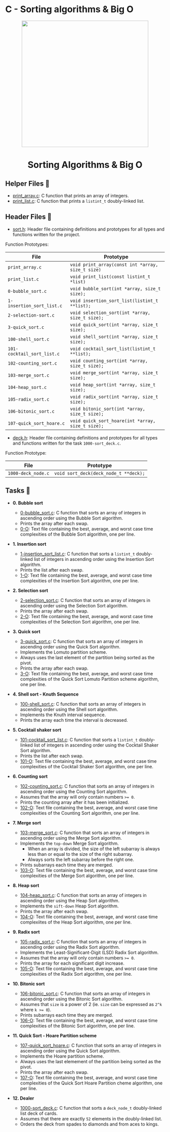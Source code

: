 # C - Sorting algorithms & Big O

<p align="center">

   <img src="sorting_algorithms.png" width="400\"/>

   <br>

  <h1><p align="center"> Sorting Algorithms & Big O  </h1></p></font>

## Helper Files :raised_hands:

* [print_array.c](./print_array.c): C function that prints an array of integers. 
* [print_list.c](./print_list.c): C function that prints a `listint_t` doubly-linked list. 

## Header Files :file_folder:

 * [sort.h](./sort.h): Header file containing definitions and prototypes for all types and functions written for the project.


Function Prototypes:

| File                       | Prototype                                         |
| -------------------------- | ------------------------------------------------- |
| `print_array.c`            | `void print_array(const int *array, size_t size)` |
| `print_list.c`             | `void print_list(const listint_t *list)`          |
| `0-bubble_sort.c`          | `void bubble_sort(int *array, size_t size);`      |
| `1-insertion_sort_list.c`  | `void insertion_sort_list(listint_t **list);`     |
| `2-selection-sort.c`       | `void selection_sort(int *array, size_t size);`   |
| `3-quick_sort.c`           | `void quick_sort(int *array, size_t size);`       |
| `100-shell_sort.c`         | `void shell_sort(int *array, size_t size);`       |
| `101-cocktail_sort_list.c` | `void cocktail_sort_list(listint_t **list);`      |
| `102-counting_sort.c`      | `void counting_sort(int *array, size_t size);`    |
| `103-merge_sort.c`         | `void merge_sort(int *array, size_t size);`       |
| `104-heap_sort.c`          | `void heap_sort(int *array, size_t size);`        |
| `105-radix_sort.c`         | `void radix_sort(int *array, size_t size);`       |
| `106-bitonic_sort.c`       | `void bitonic_sort(int *array, size_t size);`     |
| `107-quick_sort_hoare.c`   | `void quick_sort_hoare(int *array, size_t size);` |

* [deck.h](./deck.h): Header file containing definitions and prototypes for all types and functions written for the task `1000-sort_deck.c`.


Function Prototype:

| File               | Prototype                             |
| ------------------ | ------------------------------------- |
| `1000-deck_node.c` | `void sort_deck(deck_node_t **deck);` |

## Tasks :page_with_curl:

* **0. Bubble sort**
  * [0-bubble_sort.c](./0-bubble_sort.c): C function that sorts an array of integers in ascending order using the Bubble Sort algorithm.
  * Prints the array after each swap.
  * [0-O](./0-O): Text file containing the best, average, and worst case time complexities of the Bubble Sort algorithm, one per line.

* **1. Insertion sort**
  * [1-insertion_sort_list.c](./1-insertion_sort_list.c): C function that sorts a `listint_t` doubly-linked list of integers in ascending order using the
  Insertion Sort algorithm.
  * Prints the list after each swap.
  * [1-O](./1-O): Text file containing the best, average, and worst case time complexities of the Insertion Sort algorithm, one per line.

* **2. Selection sort**
  * [2-selection_sort.c](./2-selection_sort.c): C function that sorts an array of integers in ascending order using the Selection Sort algorithm.
  * Prints the array after each swap.
  * [2-O](./2-O): Text file containing the best, average, and worst case time complexities of the Selection Sort algorithm, one per line.

* **3. Quick sort**
  * [3-quick_sort.c](./3-quick_sort.c): C function that sorts an array of integers in ascending order using the Quick Sort algorithm.
  * Implements the Lomuto partition scheme.
  * Always uses the last element of the partition being sorted as the pivot.
  * Prints the array after each swap.
  * [3-O](./3-O): Text file containing the best, average, and worst case time complexities of the Quick Sort Lomuto Partition scheme algorithm, one per line.

* **4. Shell sort - Knuth Sequence**
  * [100-shell_sort.c](./100-shell_sort.c): C function that sorts an array of integers in ascending order using the Shell sort algorithm.
  * Implements the Knuth interval sequence.
  * Prints the array each time the interval is decreased.

* **5. Cocktail shaker sort**
  * [101-cocktail_sort_list.c](./101-cocktail_sort_list.c): C function that sorts
  a `listint_t` doubly-linked list of integers in ascending order using the Cocktail Shaker Sort algorithm.
  * Prints the list after each swap.
  * [101-O](./101-O): Text file containing the best, average, and worst case time complexities of the Cocktail Shaker Sort algorithm, one per line.

* **6. Counting sort**
  * [102-counting_sort.c](./102-counting_sort.c): C function that sorts an array of integers in ascending order using the Counting Sort algorithm.
  * Assumes that the array will only contain numbers `>= 0`.
  * Prints the counting array after it has been initialized.
  * [102-O](./102-O): Text file containing the best, average, and worst case time complexities of the Counting Sort algorithm, one per line.

* **7. Merge sort**
  * [103-merge_sort.c](./103-merge_sort.c): C function that sorts an array of integers in ascending order using the Merge Sort algorithm.
  * Implements the `top-down` Merge Sort algorithm.
    * When an array is divided, the size of the left subarray is always less than or equal to the size of the right subarray.
    * Always sorts the left subarray before the right one.
  * Prints subarrays each time they are merged.
  * [103-O](./103-O): Text file containing the best, average, and worst case time complexities of the Merge Sort algorithm, one per line.

* **8. Heap sort**
  * [104-heap_sort.c](./104-heap_sort.c): C function that sorts an array of integers in ascending order using the Heap Sort algorithm.
  * Implements the `sift-down` Heap Sort algorithm.
  * Prints the array after each swap.
  * [104-O](./104-O): Text file containing the best, average, and worst case time complexiites of the Heap Sort algorithm, one per line.

* **9. Radix sort**
  * [105-radix_sort.c](./105-radix_sort.c): C function that sorts an array of integers in ascending order using the Radix Sort algorithm.
  * Implements the Least-Significant-Digit (LSD) Radix Sort algorithm.
  * Assumes that the array will only contain numbers `>= 0`.
  * Prints the array for each significant digit increase.
  * [105-O](./105-O): Text file containing the best, average, and worst case time complexities of the Radix Sort algorithm, one per line.

* **10. Bitonic sort**
  * [106-bitonic_sort.c](./106-bitonic_sort.c): C function that sorts an array of integers in ascending order using the Bitonic Sort algorithm.
  * Assumes that `size` is a power of 2 (ie. `size` can be expressed as `2^k` where `k >= 0`).
  * Prints subarrays each time they are merged.
  * [106-O](./106-O): Text file containing the best, average, and worst case time complexities of the Bitonic Sort algorithm, one per line.

* **11. Quick Sort - Hoare Partition scheme**
  * [107-quick_sort_hoare.c](./107-quick_sort_hoare.c): C function that sorts an array of integers in ascending order using the Quick Sort algorithm.
  * Implements the Hoare partition scheme.
  * Always uses the last elemement of the partition being sorted as the pivot.
  * Prints the array after each swap.
  * [107-O](./107-O): Text file containing the best, average, and worst case time complexities of the Quick Sort Hoare Partition cheme algorithm, one per line.

* **12. Dealer**
  * [1000-sort_deck.c](./1000-sort_deck.c): C function that sorts a `deck_node_t` doubly-linked list deck of cards.
  * Assumes that there are exactly `52` elements in the doubly-linked list.
  * Orders the deck from spades to diamonds and from aces to kings.

